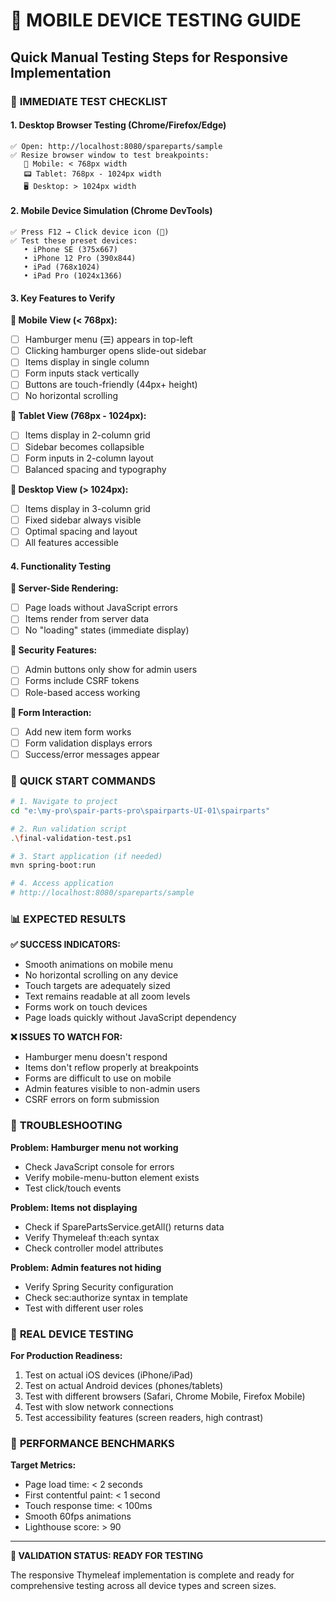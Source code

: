 # 📱 MOBILE DEVICE TESTING GUIDE

## Quick Manual Testing Steps for Responsive Implementation

### 🎯 **IMMEDIATE TEST CHECKLIST**

#### **1. Desktop Browser Testing (Chrome/Firefox/Edge)**
```
✅ Open: http://localhost:8080/spareparts/sample
✅ Resize browser window to test breakpoints:
   📱 Mobile: < 768px width
   📟 Tablet: 768px - 1024px width  
   🖥️ Desktop: > 1024px width
```

#### **2. Mobile Device Simulation (Chrome DevTools)**
```
✅ Press F12 → Click device icon (📱)
✅ Test these preset devices:
   • iPhone SE (375x667)
   • iPhone 12 Pro (390x844)
   • iPad (768x1024)
   • iPad Pro (1024x1366)
```

#### **3. Key Features to Verify**

**🔹 Mobile View (< 768px):**
- [ ] Hamburger menu (☰) appears in top-left
- [ ] Clicking hamburger opens slide-out sidebar
- [ ] Items display in single column
- [ ] Form inputs stack vertically
- [ ] Buttons are touch-friendly (44px+ height)
- [ ] No horizontal scrolling

**🔹 Tablet View (768px - 1024px):**
- [ ] Items display in 2-column grid
- [ ] Sidebar becomes collapsible
- [ ] Form inputs in 2-column layout
- [ ] Balanced spacing and typography

**🔹 Desktop View (> 1024px):**
- [ ] Items display in 3-column grid
- [ ] Fixed sidebar always visible
- [ ] Optimal spacing and layout
- [ ] All features accessible

#### **4. Functionality Testing**

**🔹 Server-Side Rendering:**
- [ ] Page loads without JavaScript errors
- [ ] Items render from server data
- [ ] No "loading" states (immediate display)

**🔹 Security Features:**
- [ ] Admin buttons only show for admin users
- [ ] Forms include CSRF tokens
- [ ] Role-based access working

**🔹 Form Interaction:**
- [ ] Add new item form works
- [ ] Form validation displays errors
- [ ] Success/error messages appear

### 🚀 **QUICK START COMMANDS**

```bash
# 1. Navigate to project
cd "e:\my-pro\spair-parts-pro\spairparts-UI-01\spairparts"

# 2. Run validation script
.\final-validation-test.ps1

# 3. Start application (if needed)
mvn spring-boot:run

# 4. Access application
# http://localhost:8080/spareparts/sample
```

### 📊 **EXPECTED RESULTS**

**✅ SUCCESS INDICATORS:**
- Smooth animations on mobile menu
- No horizontal scrolling on any device
- Touch targets are adequately sized
- Text remains readable at all zoom levels
- Forms work on touch devices
- Page loads quickly without JavaScript dependency

**❌ ISSUES TO WATCH FOR:**
- Hamburger menu doesn't respond
- Items don't reflow properly at breakpoints
- Forms are difficult to use on mobile
- Admin features visible to non-admin users
- CSRF errors on form submission

### 🔧 **TROUBLESHOOTING**

**Problem: Hamburger menu not working**
- Check JavaScript console for errors
- Verify mobile-menu-button element exists
- Test click/touch events

**Problem: Items not displaying**
- Check if SparePartsService.getAll() returns data
- Verify Thymeleaf th:each syntax
- Check controller model attributes

**Problem: Admin features not hiding**
- Verify Spring Security configuration
- Check sec:authorize syntax in template
- Test with different user roles

### 📱 **REAL DEVICE TESTING**

**For Production Readiness:**
1. Test on actual iOS devices (iPhone/iPad)
2. Test on actual Android devices (phones/tablets)
3. Test with different browsers (Safari, Chrome Mobile, Firefox Mobile)
4. Test with slow network connections
5. Test accessibility features (screen readers, high contrast)

### 🎯 **PERFORMANCE BENCHMARKS**

**Target Metrics:**
- Page load time: < 2 seconds
- First contentful paint: < 1 second
- Touch response time: < 100ms
- Smooth 60fps animations
- Lighthouse score: > 90

---

**🏁 VALIDATION STATUS: READY FOR TESTING**

The responsive Thymeleaf implementation is complete and ready for comprehensive testing across all device types and screen sizes.
